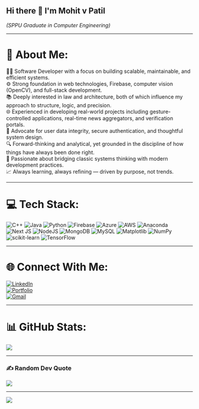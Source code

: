 ## Hi there 👋 I'm Mohit v Patil  
*(SPPU Graduate in Computer Engineering)*  

---

# 💫 About Me:
👨‍💻 Software Developer with a focus on building scalable, maintainable, and efficient systems.  
⚙️ Strong foundation in web technologies, Firebase, computer vision (OpenCV), and full-stack development.  
📚 Deeply interested in law and architecture, both of which influence my approach to structure, logic, and precision.  
🌐 Experienced in developing real-world projects including gesture-controlled applications, real-time news aggregators, and verification portals.  
🔐 Advocate for user data integrity, secure authentication, and thoughtful system design.  
🔍 Forward-thinking and analytical, yet grounded in the discipline of how things have always been done right.  
🧰 Passionate about bridging classic systems thinking with modern development practices.  
📈 Always learning, always refining — driven by purpose, not trends.  

---

# 💻 Tech Stack:
![C++](https://img.shields.io/badge/c++-%2300599C.svg?style=plastic&logo=c%2B%2B&logoColor=white) 
![Java](https://img.shields.io/badge/java-%23ED8B00.svg?style=plastic&logo=openjdk&logoColor=white) 
![Python](https://img.shields.io/badge/python-3670A0?style=plastic&logo=python&logoColor=ffdd54) 
![Firebase](https://img.shields.io/badge/firebase-%23039BE5.svg?style=plastic&logo=firebase) 
![Azure](https://img.shields.io/badge/azure-%230072C6.svg?style=plastic&logo=microsoftazure&logoColor=white) 
![AWS](https://img.shields.io/badge/AWS-%23FF9900.svg?style=plastic&logo=amazon-aws&logoColor=white) 
![Anaconda](https://img.shields.io/badge/Anaconda-%2344A833.svg?style=plastic&logo=anaconda&logoColor=white) 
![Next JS](https://img.shields.io/badge/Next-black?style=plastic&logo=next.js&logoColor=white) 
![NodeJS](https://img.shields.io/badge/node.js-6DA55F?style=plastic&logo=node.js&logoColor=white) 
![MongoDB](https://img.shields.io/badge/MongoDB-%234ea94b.svg?style=plastic&logo=mongodb&logoColor=white) 
![MySQL](https://img.shields.io/badge/mysql-4479A1.svg?style=plastic&logo=mysql&logoColor=white) 
![Matplotlib](https://img.shields.io/badge/Matplotlib-%23ffffff.svg?style=plastic&logo=Matplotlib&logoColor=black) 
![NumPy](https://img.shields.io/badge/numpy-%23013243.svg?style=plastic&logo=numpy&logoColor=white) 
![scikit-learn](https://img.shields.io/badge/scikit--learn-%23F7931E.svg?style=plastic&logo=scikit-learn&logoColor=white) 
![TensorFlow](https://img.shields.io/badge/TensorFlow-%23FF6F00.svg?style=plastic&logo=TensorFlow&logoColor=white) 

---

# 🌐 Connect With Me:
[![LinkedIn](https://img.shields.io/badge/LinkedIn-%230077B5.svg?style=plastic&logo=linkedin&logoColor=white)](https://linkedin.com/in/mohitvpatil)  
[![Portfolio](https://img.shields.io/badge/Portfolio-%2318A303.svg?style=plastic&logo=ionic&logoColor=white)](https://https://mohitvpatil.vercel.app//)  
[![Gmail](https://img.shields.io/badge/Gmail-D14836?style=plastic&logo=gmail&logoColor=white)](mailto:mohitvpatil2003@gmail.com)  

---

# 📊 GitHub Stats:
 
![](https://github-readme-stats.vercel.app/api/top-langs/?username=MohitvPatil&theme=dark&hide_border=false&layout=compact)  

---

### ✍️ Random Dev Quote
![](https://quotes-github-readme.vercel.app/api?type=horizontal&theme=dark)  

---

[![](https://visitcount.itsvg.in/api?id=MohitvPatil&icon=0&color=0)](https://visitcount.itsvg.in)  
